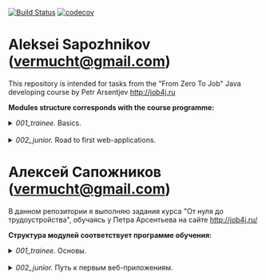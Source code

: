 [![Build Status](https://travis-ci.org/vermucht/asapozhnikov.svg?branch=master)](https://travis-ci.org/vermucht/asapozhnikov)
[![codecov](https://codecov.io/gh/vermucht/asapozhnikov/branch/master/graph/badge.svg)](https://codecov.io/gh/vermucht/asapozhnikov)

# Aleksei Sapozhnikov (vermucht@gmail.com)

This repository is intended for tasks from the "From Zero To Job" 
Java developing course by Petr Arsentjev http://job4j.ru

<b>Modules structure corresponds with the course programme:</b>

<details>
  <summary><i>001_trainee.</i> Basics.</summary>

- <i>001_syntax.</i> Java syntax and structures.
  
- <i>002_oop.</i> Basics of object-oriented programming.

- <i>003_collections.</i> Starting using Java Collections Framework.
    
- <i>004_lambda_stream.</i> Use of lambda expressions and Stream API.
   
</details>

<br>

<details>
  <summary><i>002_junior.</i> Road to first web-applications.</summary>
  
- <i>001_ custom_collections.</i> Creating own collection realisations and data structures: List, Map, binary search tree.
  
- <i>002_multithreading.</i> Making multi-threaded applications.
  
- <i>003_sql_jdbc.</i> SQL (subquery, join), JDBC, transactions.
    
- <i>004_servlet.</i> Servlet, Mockito, JSP, HTML, Bootstrap, Javascript, JQuery.
    
</details>

# Алексей Сапожников (vermucht@gmail.com)

В данном репозитории я выполняю задания курса "От нуля до трудоустройства", 
обучаясь у Петра Арсентьева на сайте http://job4j.ru/

<b>Структура модулей соответствует программе обучения:</b>

<details>
  <summary><i>001_trainee.</i> Основы.</summary>

  - <i>001_syntax.</i>  Синтаксис и структуры в Java.

  - <i>002_oop.</i> Основы объектно-ориентированного программирования.

  - <i>003_collections.</i> Использование коллекций из Java Collections Framework.
  
  - <i>004_lambda_stream.</i> Лямбда-выражения и Stream API 

</details>

<br>

<details>
  <summary><i>002_junior.</i> Путь к первым веб-приложениям.</summary>

  - <i>001_ custom_collections.</i> Создание собственных реализациий коллекций и структур данных: List, Map, бинарное дерево поиска.

  - <i>002_multithreading.</i>  Создание многопоточных приложений.

  - <i>003_sql_jdbc.</i>  SQL (subquery, join), JDBC, transactions.
  
  - <i>004_servlet.</i>  Сервлеты, Mockito, JSP, HTML, Bootstrap, Javascript, JQuery.
  
</details>